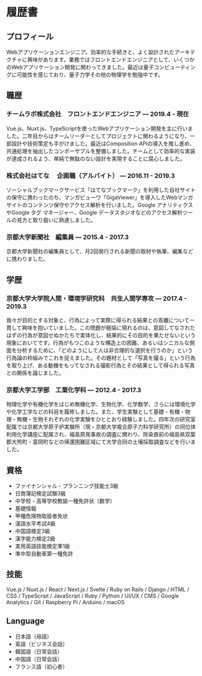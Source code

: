 # 履歴書

## プロフィール

Webアプリケーションエンジニア。効率的な手続きと、よく設計されたアーキテクチャに興味があります。業務ではフロントエンドエンジニアとして、いくつかのWebアプリケーション開発に関わってきました。最近は量子コンピューティングに可能性を感じており、量子力学その他の物理学を勉強中です。

## 職歴

### チームラボ株式会社　フロントエンドエンジニア — 2019.4 - 現在

Vue.js、Nuxt.js、TypeScriptを使ったWebアプリケーション開発を主に行いました。二年目からはチームリーダーとしてプロジェクトに関わるようになり、一部設計や技術策定も手がけました。最近はComposition APIの導入を推し進め、共通処理を抽出したコンポーザブルを整備しました。チームとして効率的な実装が達成されるよう、単純で無駄のない設計を実現することに腐心しました。

### 株式会社はてな 　企画職（アルバイト） — 2016.11 - 2019.3

ソーシャルブックマークサービス「はてなブックマーク」を利用した自社サイトの保守に携わったのち、マンガビューワ「GigaViewer」を導入したWebマンガサイトのコンテンツ保守やアクセス解析を行いました。Google アナリティクスやGoogle タグ マネージャー、Google データスタジオなどのアクセス解析ツールの見方と取り扱いに熟達しました。

### 京都大学新聞社　編集員 — 2015.4 - 2017.3

京都大学新聞社の編集員として、月2回発行される新聞の取材や執筆、編集などに携わりました。

## 学歴

### 京都大学大学院人間・環境学研究科　共生人間学専攻 — 2017.4 - 2019.3

我々が目的とする対象と、行為によって実際に得られる結果との乖離について一貫して興味を抱いていました。この問題が極端に現れるのは、意図してなされたはずの行為が意図せぬかたちで実体化し、結果的にその目的を果たせないという現象においてです。行為がもつこのような構造上の困難、あるいはシニカルな側面を分析するために、「どのようにして人は非合理的な選択を行うのか」という行為論の枠組みでこれを捉えました。その題材として「写真を撮る」という行為を取り上げ、ある動機をもってなされる撮影行為とその結果として得られる写真との関係を論じました。

### 京都大学工学部　工業化学科 — 2012.4 - 2017.3

物理化学や有機化学をはじめ無機化学、生物化学、化学数学、さらには環境化学や化学工学などの科目を履修しました。また、学生実験として基礎・有機・物理・無機・生物それぞれの化学実験をひととおり経験しました。四年次の研究室配属では京都大学原子炉実験所（現・京都大学複合原子力科学研究所）の同位体利用化学講座に配属され、福島原発事故の調査に関わり、除染直前の福島県双葉郡大熊町・富岡町などの帰還困難区域にて大学合同の土壌採取調査などを行いました。

## 資格

- ファイナンシャル・プランニング技能士3級
- 日商簿記検定試験3級
- 中学校・高等学校教諭一種免許状（数学）
- 基礎情報
- 甲種危険物取扱者免状
- 漢語水平考試4級
- 中国語検定3級
- 漢字能力検定2級
- 実用英語技能検定準1級
- 準中型自動車第一種免許

## 技能

Vue.js / Nuxt.js / React / Next.js / Svelte / Ruby on Rails / Django / HTML / CSS / TypeScript / JavaScript / Ruby / Python / UI/UX / CMS / Google Analytics / Git / Raspberry Pi / Arduino / macOS

## Language

- 日本語（母語）
- 英語（ビジネス会話）
- 韓国語（日常会話）
- 中国語（日常会話）
- フランス語（初心者）

